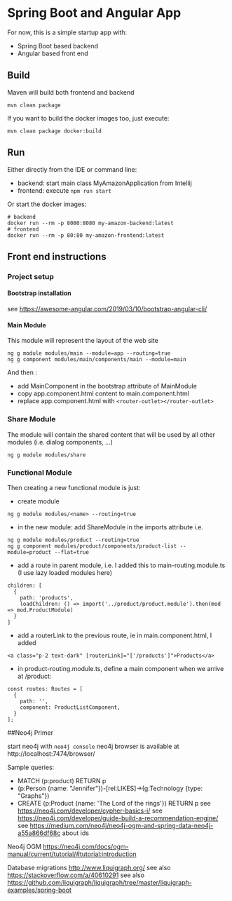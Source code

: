 # Spring Boot and Angular App

For now, this is a simple startup app with:

* Spring Boot based backend
* Angular based front end

## Build

Maven will build both frontend and backend

```
mvn clean package
```

If you want to build the docker images too, just execute:

```
mvn clean package docker:build
```

## Run

Either directly from the IDE or command line:

* backend: start main class MyAmazonApplication from Intellij
* frontend: execute `npm run start`

Or start the docker images:

```
# backend
docker run --rm -p 8080:8080 my-amazon-backend:latest
# frontend
docker run --rm -p 80:80 my-amazon-frontend:latest
```


## Front end instructions

### Project setup

#### Bootstrap installation

see https://awesome-angular.com/2019/03/10/bootstrap-angular-cli/

#### Main Module

This module will represent the layout of the web site

```
ng g module modules/main --module=app --routing=true 
ng g component modules/main/components/main --module=main 
```
And then :

* add MainComponent in the bootstrap attribute of MainModule 
* copy app.component.html content to main.component.html
* replace app.component.html with `<router-outlet></router-outlet>`

### Share Module

The module will contain the shared content that will be used by all other modules (i.e. dialog components, ...)

```
ng g module modules/share
```


### Functional Module

Then creating a new functional module is just:

* create module
```
ng g module modules/<name> --routing=true
```
* in the new module: add ShareModule in the imports attribute
i.e.
```
ng g module modules/product --routing=true
ng g component modules/product/components/product-list --module=product --flat=true 
```
* add a route in parent module, i.e. I added this to main-routing.module.ts (I use lazy loaded modules here)
```
children: [
  {
    path: 'products',
    loadChildren: () => import('../product/product.module').then(mod => mod.ProductModule)
  }
]
```
* add a routerLink to the previous route, ie in main.component.html, I added
```
<a class="p-2 text-dark" [routerLink]="['/products']">Products</a>
```
* in product-routing.module.ts, define a main component when we arrive at /product:
```
const routes: Routes = [
  {
    path: '',
    component: ProductListComponent,
  }
];
```

##Neo4j Primer

start neo4j with `neo4j console`
neo4j browser is available at http://localhost:7474/browser/

Sample queries:
* MATCH (p:product) RETURN p
* (p:Person {name: "Jennifer"})-[rel:LIKES]->(g:Technology {type: "Graphs"})
* CREATE (p:Product {name: 'The Lord of the rings'})
  RETURN p
see https://neo4j.com/developer/cypher-basics-i/
see https://neo4j.com/developer/guide-build-a-recommendation-engine/
see https://medium.com/neo4j/neo4j-ogm-and-spring-data-neo4j-a55a866df68c about ids

Neo4j OGM
https://neo4j.com/docs/ogm-manual/current/tutorial/#tutorial:introduction

Database migrations
http://www.liquigraph.org/
see also https://stackoverflow.com/a/40610291
see also https://github.com/liquigraph/liquigraph/tree/master/liquigraph-examples/spring-boot